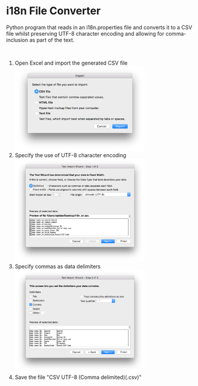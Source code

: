 # i18n File Converter

Python program that reads in an i18n.properties file and converts it to a CSV file whilst preserving UTF-8 character encoding and allowing for comma-inclusion as part of the text.

</br>
<ol>
<p align="center">
  <li>Open Excel and import the generated CSV file</li>
  <img src="images/screenShot-01.png" width="350px"/>
  <li>Specify the use of UTF-8 character encoding</li>
  <img src="images/screenShot-02.png" width="350px"/>
  <li>Specify commas as data delimiters</li>
  <img src="images/screenShot-03.png" width="350px"/>
  <li>Save the file "CSV UTF-8 (Comma delimited)(.csv)"</li>
  </ol>
</p>
